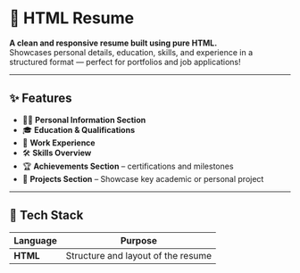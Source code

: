 # 📄 **HTML Resume**
**A clean and responsive resume built using pure HTML.**  
Showcases personal details, education, skills, and experience in a structured format — perfect for portfolios and job applications!

---

## ✨ **Features**
- 🧑‍💼 **Personal Information Section**
- 🎓 **Education & Qualifications**
- 💼 **Work Experience**
- 🛠️ **Skills Overview**
- 🏆 **Achievements Section** – certifications and milestones
- 📂 **Projects Section** – Showcase key academic or personal project
  

---

## 🧰 **Tech Stack**
| Language | Purpose |
|----------|---------|
| **HTML** | Structure and layout of the resume |

